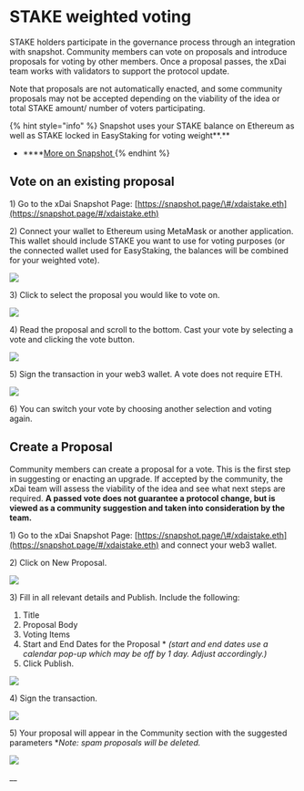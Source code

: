 # STAKE weighted voting

STAKE holders participate in the governance process through an integration with snapshot. Community members can vote on proposals and introduce proposals for voting by other members. Once a proposal passes, the xDai team works with validators to support the protocol update. 

Note that proposals are not automatically enacted, and some community proposals may not be accepted depending on the viability of the idea or total STAKE amount/ number of voters participating.

{% hint style="info" %}
Snapshot uses your STAKE balance on Ethereum as well as STAKE locked in EasyStaking for voting weight**.**

* \*\*\*\*[More on Snapshot ](https://docs.snapshot.page/)
{% endhint %}

## Vote on an existing proposal

1\) Go to the xDai Snapshot Page: [https://snapshot.page/\#/xdaistake.eth](https://snapshot.page/#/xdaistake.eth)

2\) Connect your wallet to Ethereum using MetaMask or another application. This wallet should include STAKE you want to use for voting purposes \(or the connected wallet used for EasyStaking, the balances will be combined for your weighted vote\).

![](../../../.gitbook/assets/snapshot1.png)

3\) Click to select the proposal you would like to vote on.

![](../../../.gitbook/assets/snapshot2.png)

4\) Read the proposal and scroll to the bottom. Cast your vote by selecting a vote and clicking the vote button.

![](../../../.gitbook/assets/snapshot3.png)

5\) Sign the transaction in your web3 wallet. A vote does not require ETH.

![](../../../.gitbook/assets/snapshot4.png)

6\) You can switch your vote by choosing another selection and voting again.

## Create a Proposal

Community members can create a proposal for a vote. This is the first step in suggesting or enacting an upgrade. If accepted by the community, the xDai team will assess the viability of the idea and see what next steps are required. **A passed vote does not guarantee a protocol change, but is viewed as a community suggestion and taken into consideration by the team.**

1\) Go to the xDai Snapshot Page: [https://snapshot.page/\#/xdaistake.eth](https://snapshot.page/#/xdaistake.eth) and connect your  web3 wallet.

2\) Click on New Proposal.

![](../../../.gitbook/assets/snapshotb1.png)

3\) Fill in all relevant details and Publish. Include the following:

1. Title
2. Proposal Body
3. Voting Items
4. Start and End Dates for the Proposal \* _\(start and end dates use a calendar pop-up which may be off by 1 day. Adjust accordingly.\)_
5. Click Publish.

![](../../../.gitbook/assets/snapshotb2.png)

4\) Sign the transaction. 

![](../../../.gitbook/assets/snapshotb3.png)

5\) Your proposal will appear in the Community section with the suggested parameters \*_Note: spam proposals will be deleted._

![](../../../.gitbook/assets/snapshotb4.png)

\_\_



